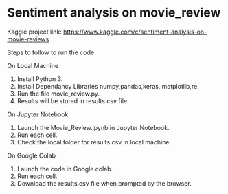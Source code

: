 # Sentiment analysis on movie_review

Kaggle project link: https://www.kaggle.com/c/sentiment-analysis-on-movie-reviews


Steps to follow to run the code 

On Local Machine
  1. Install Python 3.
  2. Install Dependancy Libraries numpy,pandas,keras, matplotlib,re.
  3. Run the file movie_review.py.
  4. Results will be stored in results.csv file.

On Jupyter Notebook
  1. Launch the Movie_Review.ipynb in Jupyter Notebook.  
  2. Run each cell.
  3. Check the local folder for results.csv in local machine.
  
On Google Colab
  1. Launch the code in Google colab.
  2. Run each cell.
  3. Download the results.csv file when prompted by the browser.

